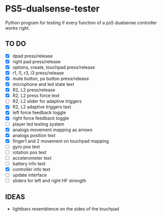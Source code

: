 # PS5-dualsense-tester

Python program for testing if every function of a ps5 dualsense controller works right.

## TO DO

-   [x] dpad press/release
-   [x] right pad press/release
-   [x] options, create, touchpad press/release
-   [x] r1, l1, r3, l3 press/release
-   [x] mute button, ps button press/release
-   [x] microphone and led state text
-   [x] R2, L2 press/release
-   [x] R2, L2 press force text
-   [ ] R2, L2 slider for adaptive triggers
-   [x] R2, L2 adaptive triggers text
-   [x] left force feedback toggle
-   [x] right force feedback toggle
-   [ ] player led testing system
-   [x] analogs movement mapping as arrows
-   [x] analogs position text
-   [x] finger1 and 2 movement on touchpad mapping
-   [ ] gyro pos text
-   [ ] rotation pos text
-   [ ] accelerometer text
-   [ ] battery info text
-   [x] controller info text
-   [ ] update interface
-   [ ] sliders for left and right HF strength

## IDEAS

-   lightbars resemblence on the sides of the touchpad
